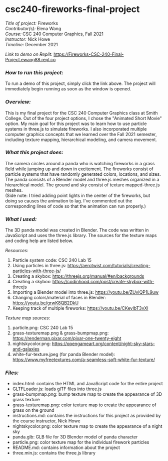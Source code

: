 # csc240-fireworks-final-project

*Title of project:* Fireworks      
*Contributor(s):* Elena Wang      
*Course:* CSC 240 Computer Graphics, Fall 2021      
*Instructor:* Nick Howe      
*Timeline:* December 2021      

*Link to demo on Replit:* https://Fireworks-CSC-240-Final-Project.ewang88.repl.co

### *How to run this project:*       
To run a demo of this project, simply click the link above. The project will immediately begin running as soon as the window is opened.

### *Overview:*      
This is my final project for the CSC 240 Computer Graphics class at Smith College. Out of the four project options, I chose the "Animated Short Movie" option. My main goal for this project was to learn how to use particle systems in three.js to simulate fireworks. I also incorporated multiple computer graphics concepts that we learned over the Fall 2021 semester, including texture mapping, hierarchical modeling, and camera movement.

### *What this project does:*     
The camera circles around a panda who is watching fireworks in a grass field while jumping up and down in excitement. The fireworks consist of particle systems that have randomly generated colors, locations, and sizes. The panda consists of a Blender model and three.js meshes organized in a hierarchical model. The ground and sky consist of texture mapped-three.js meshes.    
(Side note: I tried adding point lights in the center of the fireworks, but doing so causes the animation to lag. I've commented out the corresponding lines of code so that the animation can run properly.)

### *What I used:*      
The 3D panda model was created in Blender. The code was written in JavaScript and uses the three.js library. The sources for the texture maps and coding help are listed below.

*Resources:*    
1. Particle system code: CSC 240 Lab 15   
2. Using particles in three.js: https://aerotwist.com/tutorials/creating-particles-with-three-js/   
3. Creating a skybox: https://threejs.org/manual/#en/backgrounds   
4. Creating a skybox: https://codinhood.com/post/create-skybox-with-threejs    
5. Importing a Blender model into three.js: https://youtu.be/ZUviQP1L9uw     
6. Changing colors/material of faces in Blender: https://youtu.be/grwK8QB2DkU    
7. Keeping track of multiple fireworks: https://youtu.be/CKeyIbT3vXI    

*Texture map sources:*    
1. particle.png: CSC 240 Lab 15    
2. grass-texturemap.png & grass-bumpmap.png: https://renderman.pixar.com/pixar-one-twenty-eight    
3. nightskycolor.png: https://opengameart.org/content/night-sky-stars-and-galaxies    
4. white-fur-texture.jpeg (for panda Blender model): https://www.myfreetextures.com/a-seamless-soft-white-fur-texture/

### *Files:*   
* index.html: contains the HTML and JavaScript code for the entire project
* GLTFLoader.js: loads glTF files into three.js
* grass-bumpmap.png: bump texture map to create the appearance of 3D grass texture
* grass-texturemap.png: color texture map to create the appearance of grass on the ground
* instructions.md: contains the instructions for this project as provided by the course instructor, Nick Howe
* nightskycolor.png: color texture map to create the appearance of a night sky
* panda.glb: GLB file for 3D Blender model of panda character
* particle.png: color texture map for the individual firework particles
* README.md: contains information about the project
* three.min.js: contains the three.js library
